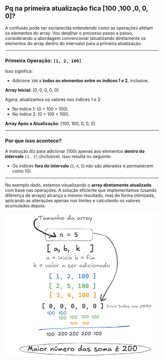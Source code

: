 ## Pq na primeira atualização fica [100 ,100 ,0, 0, 0]?

A confusão pode ser esclarecida entendendo como as operações afetam os elementos do array. Vou detalhar o processo passo a passo, considerando a abordagem convencional (atualizando diretamente os elementos do array dentro do intervalo) para a primeira atualização.

---

### **Primeira Operação: `[1, 2, 100]`**

Isso significa:

- Adicione `100` a **todos os elementos entre os índices 1 e 2**, inclusive.

**Array Inicial:**
\[0, 0, 0, 0, 0\]

Agora, atualizamos os valores nos índices 1 e 2:

- No índice 1: \(0 + 100 = 100\).
- No índice 2: \(0 + 100 = 100\).

**Array Após a Atualização:**
\[100, 100, 0, 0, 0\]

---

### Por que isso acontece?

A instrução diz para adicionar \(100\) apenas aos elementos **dentro do intervalo** `[1, 2]` (inclusive). Isso resulta no seguinte:

- Os índices **fora do intervalo** (`3`, `4`, `5`) não são alterados e permanecem como \(0\).

---

No exemplo dado, estamos visualizando o **array diretamente atualizado** com base nas operações. A solução eficiente que implementamos (usando diferença de arrays) alcança o mesmo resultado, mas de forma otimizada, aplicando as alterações apenas nos limites e calculando os valores acumulados depois.

![Minha Imagem](1.png)
